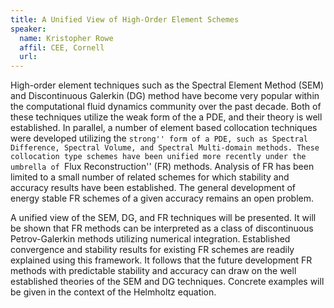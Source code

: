 ```yaml
---
title: A Unified View of High-Order Element Schemes
speaker:
  name: Kristopher Rowe
  affil: CEE, Cornell
  url: 
---
```


High-order element techniques such as the Spectral Element Method (SEM) and Discontinuous Galerkin (DG) method have become very popular within the computational fluid dynamics community over the past decade. Both of these techniques utilize the weak form of the a PDE, and their theory is well established. In parallel, a number of element based collocation techniques were developed utilizing the ``strong'' form of a PDE, such as Spectral Difference, Spectral Volume, and Spectral Multi-domain methods. These collocation type schemes have been unified more recently under the umbrella of ``Flux Reconstruction'' (FR) methods. Analysis of FR has been limited to a small number of related schemes for which stability and accuracy results have been established. The general development of energy stable FR schemes of a given accuracy remains an open problem.



A unified view of the SEM, DG, and FR techniques will be presented. It will be shown that FR methods can be interpreted as a class of discontinuous Petrov-Galerkin methods utilizing numerical integration. Established convergence and stability results for existing FR schemes are readily explained using this framework. It follows that the future development FR methods with predictable stability and accuracy can draw on the well established theories of the SEM and DG techniques. Concrete examples will be given in the context of the Helmholtz equation.
